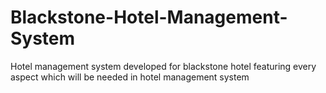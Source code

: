 # Blackstone-Hotel-Management-System
 Hotel management system developed for blackstone hotel featuring every aspect which will be needed in hotel management system
